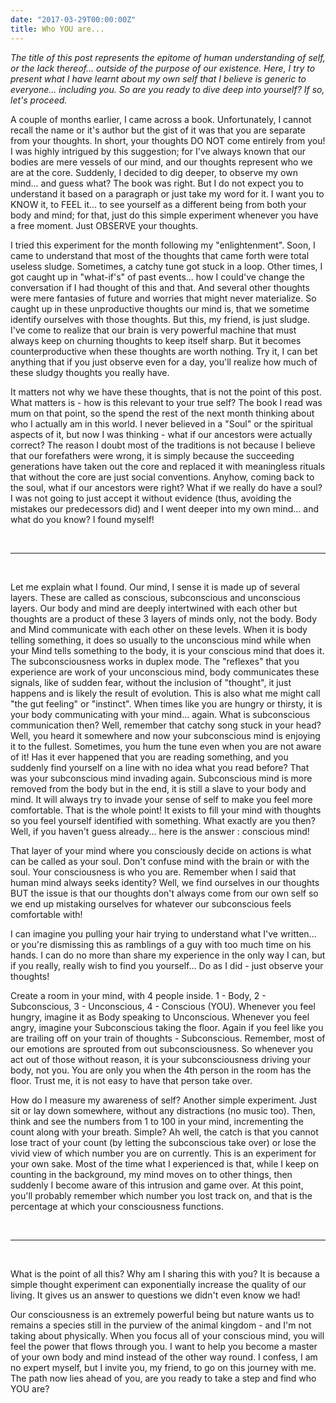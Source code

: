 ```yaml
---
date: "2017-03-29T00:00:00Z"
title: Who YOU are...
---
```


_The title of this post represents the epitome of human understanding of self, or the lack thereof... outside of the purpose of our existence. Here, I try to present what I have learnt about my own self that I believe is generic to everyone... including you. So are you ready to dive deep into yourself? If so, let's proceed._

A couple of months earlier, I came across a book. Unfortunately, I cannot recall the name or it's author but the gist of it was that you are separate from your thoughts. In short, your thoughts DO NOT come entirely from you! I was highly intrigued by this suggestion; for I've always known that our bodies are mere vessels of our mind, and our thoughts represent who we are at the core. Suddenly, I decided to dig deeper, to observe my own mind... and guess what? The book was right. But I do not expect you to understand it based on a paragraph or just take my word for it. I want you to KNOW it, to FEEL it... to see yourself as a different being from both your body and mind; for that, just do this simple experiment whenever you have a free moment. Just OBSERVE your thoughts.

 I tried this experiment for the month following my "enlightenment". Soon, I came to understand that most of the thoughts that came forth were total useless sludge. Sometimes, a catchy tune got stuck in a loop. Other times, I got caught up in "what-if's" of past events... how I could've change the conversation if I had thought of this and that. And several other thoughts were mere fantasies of future and worries that might never materialize. So caught up in these unproductive thoughts our mind is, that we sometime identify ourselves with those thoughts. But this, my friend, is just sludge. I've come to realize that our brain is very powerful machine that must always keep on churning thoughts to keep itself sharp. But it becomes counterproductive when these thoughts are worth nothing. Try it, I can bet anything that if you just observe even for a day, you'll realize how much of these sludgy thoughts you really have. 

It matters not why we have these thoughts, that is not the point of this post. What matters is - how is this relevant to your true self? The book I read was mum on that point, so the spend the rest of the next month thinking about who I actually am in this world. I never believed in a "Soul" or the spiritual aspects of it, but now I was thinking - what if our ancestors were actually correct? The reason I doubt most of the traditions is not because I believe that our forefathers were wrong, it is simply because the succeeding generations have taken out the core and replaced it with meaningless rituals that without the core are just social conventions. Anyhow, coming back to the soul, what if our ancestors were right? What if we really do have a soul? I was not going to just accept it without evidence (thus, avoiding the mistakes our predecessors did) and I went deeper into my own mind... and what do you know? I found myself!

&nbsp;
&nbsp;

---

&nbsp;
&nbsp;

 Let me explain what I found. Our mind, I sense it is made up of several layers. These are called as conscious, subconscious and unconscious layers. Our body and mind are deeply intertwined with each other but thoughts are a product of these 3 layers of minds only, not the body. Body and Mind communicate with each other on these levels. When it is body telling something, it does so usually to the unconscious mind while when your Mind tells something to the body, it is your conscious mind that does it. The subconsciousness works in duplex mode. The "reflexes" that you experience are work of your unconscious mind, body communicates these signals, like of sudden fear, without the inclusion of "thought", it just happens and is likely the result of evolution. This is also what me might call "the gut feeling" or "instinct". When times like you are hungry or thirsty, it is your body communicating with your mind... again. What is subconscious communication then? Well, remember that catchy song stuck in your head? Well, you heard it somewhere and now your subconscious mind is enjoying it to the fullest. Sometimes, you hum the tune even when you are not aware of it! Has it ever happened that you are reading something, and you suddenly find yourself on a line with no idea what you read before? That was your subconscious mind invading again. Subconscious mind is more removed from the body but in the end, it is still a slave to your body and mind. It will always try to invade your sense of self to make you feel more comfortable. That is the whole point! It exists to fill your mind with thoughts so you feel yourself identified with something. What exactly are you then? Well, if you haven't guess already... here is the answer : conscious mind!

That layer of your mind where you consciously decide on actions is what can be called as your soul. Don't confuse mind with the brain or with the soul. Your consciousness is who you are. Remember when I said that human mind always seeks identity? Well, we find ourselves in our thoughts BUT the issue is that our thoughts don't always come from our own self so we end up mistaking ourselves for whatever our subconscious feels comfortable with! 

I can imagine you pulling your hair trying to understand what I've written... or you're dismissing this as ramblings of a guy with too much time on his hands. I can do no more than share my experience in the only way I can, but if you really, really wish to find you yourself... Do as I did - just observe your thoughts! 

Create a room in your mind, with 4 people inside. 1 - Body, 2 - Subconscious, 3 - Unconscious, 4 - Conscious (YOU). Whenever you feel hungry, imagine it as Body speaking to Unconscious. Whenever you feel angry, imagine your Subconscious taking the floor. Again if you feel like you are trailing off on your train of thoughts - Subconscious. Remember, most of our emotions are sprouted from out subconsciousness. So whenever you act out of those without reason, it is your subconsciousness driving your body, not you. You are only you when the 4th person in the room has the floor. Trust me, it is not easy to have that person take over.

How do I measure my awareness of self? Another simple experiment. Just sit or lay down somewhere, without any distractions (no music too). Then, think and see the numbers from 1 to 100 in your mind, incrementing the count along with your breath. Simple? Ah well, the catch is that you cannot lose tract of your count (by letting the subconscious take over) or lose the vivid view of which number you are on currently. This is an experiment for your own sake. Most of the time what I experienced is that, while I keep on counting in the background, my mind moves on to other things, then suddenly I become aware of this intrusion and game over. At this point, you'll probably remember which number you lost track on, and that is the percentage at which your consciousness functions.


&nbsp;
&nbsp;

---

&nbsp;
&nbsp;

What is the point of all this? Why am I sharing this with you? It is because a simple thought experiment can exponentially increase the quality of our living. It gives us an answer to questions we didn't even know we had!

Our consciousness is an extremely powerful being but nature wants us to remains a species still in the purview of the animal kingdom - and I'm not taking about physically. When you focus all of your conscious mind, you will feel the power that flows through you. I want to help you become a master of your own body and mind instead of the other way round. I confess, I am no expert myself, but I invite you, my friend, to go on this journey with me. The path now lies ahead of you, are you ready to take a step and find who YOU are?
